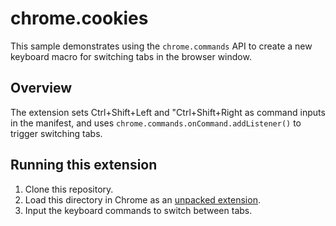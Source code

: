 # chrome.cookies

This sample demonstrates using the `chrome.commands` API to create a new keyboard macro for switching tabs in the browser window.

## Overview

The extension sets Ctrl+Shift+Left and "Ctrl+Shift+Right as command inputs in the manifest, and uses `chrome.commands.onCommand.addListener()` to trigger switching tabs.

## Running this extension

1. Clone this repository.
2. Load this directory in Chrome as an [unpacked extension](https://developer.chrome.com/docs/extensions/mv3/getstarted/development-basics/#load-unpacked).
3. Input the keyboard commands to switch between tabs.
